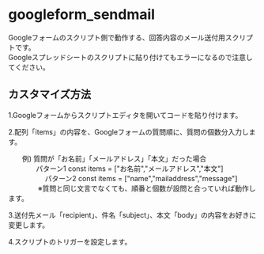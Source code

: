 # googleform_sendmail
Googleフォームのスクリプト側で動作する、回答内容のメール送付用スクリプトです。  
Googleスプレッドシートのスクリプトに貼り付けてもエラーになるので注意してください。  
  
## カスタマイズ方法  
  
1.Googleフォームからスクリプトエディタを開いてコードを貼り付けます。

2.配列「items」の内容を、Googleフォームの質問順に、質問の個数分入力します。  
  
　　例) 質問が「お名前」「メールアドレス」「本文」だった場合  
　　　　パターン1  const items = ["お名前","メールアドレス","本文"]  　
　　　　パターン2  const items = ["name","mailaddress","message"]  
        　
　　　※質問と同じ文言でなくても、順番と個数が設問と合っていれば動作します。  
  
3.送付先メール「recipient」、件名「subject」、本文「body」の内容をお好きに変更します。
  
4.スクリプトのトリガーを設定します。

